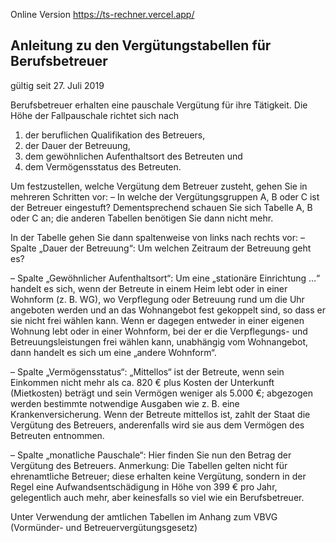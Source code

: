 Online Version
https://ts-rechner.vercel.app/

Anleitung zu den Vergütungstabellen für Berufsbetreuer
------------------------------------------------------
gültig seit 27. Juli 2019

Berufsbetreuer erhalten eine pauschale Vergütung für ihre Tätigkeit. 
Die Höhe der Fallpauschale richtet sich nach 
1. der beruflichen Qualifikation des Betreuers,
2. der Dauer der Betreuung,
3. dem gewöhnlichen Aufenthaltsort des Betreuten und
4. dem Vermögensstatus des Betreuten.

Um festzustellen, welche Vergütung dem Betreuer zusteht, gehen Sie in mehreren Schritten vor: 
– In welche der Vergütungsgruppen A, B oder C ist der Betreuer eingestuft? Dementsprechend schauen Sie sich Tabelle A, B oder C an; die anderen Tabellen benötigen Sie dann nicht mehr. 

In der Tabelle gehen Sie dann spaltenweise von links nach rechts vor:
– Spalte „Dauer der Betreuung“:
Um welchen Zeitraum der Betreuung geht es? 

– Spalte „Gewöhnlicher Aufenthaltsort“:
Um eine „stationäre Einrichtung …“ handelt es sich, wenn der Betreute in einem Heim lebt oder in einer Wohnform (z. B. WG), wo Verpflegung oder Betreuung rund um die Uhr angeboten werden und an das Wohnangebot fest gekoppelt sind, so dass er sie nicht frei wählen kann. 
Wenn er dagegen entweder in einer eigenen Wohnung lebt oder in einer Wohnform, bei der er die Verpflegungs- und Betreuungsleistungen frei wählen kann, unabhängig vom Wohnangebot, dann handelt es sich um eine „andere Wohnform“.

– Spalte „Vermögensstatus“:
„Mittellos“ ist der Betreute, wenn sein Einkommen nicht mehr als ca. 820 € plus Kosten der Unterkunft (Mietkosten) beträgt und sein Vermögen weniger als 5.000 €; abgezogen werden bestimmte notwendige Ausgaben wie z. B. eine Krankenversicherung. 
Wenn der Betreute mittellos ist, zahlt der Staat die Vergütung des Betreuers, anderenfalls wird sie aus dem Vermögen des Betreuten entnommen.

– Spalte „monatliche Pauschale“:
Hier finden Sie nun den Betrag der Vergütung des Betreuers.
Anmerkung: Die Tabellen gelten nicht für ehrenamtliche Betreuer; diese erhalten keine Vergütung, sondern in der Regel eine Aufwandsentschädigung in Höhe von 399 € pro Jahr, gelegentlich auch mehr, aber keinesfalls so viel wie ein Berufsbetreuer.

Unter Verwendung der amtlichen Tabellen im Anhang zum VBVG 
(Vormünder- und Betreuervergütungsgesetz)